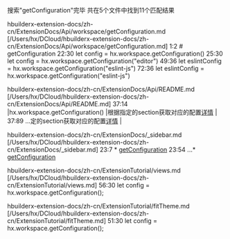 搜索"getConfiguration"完毕
共在5个文件中找到11个匹配结果

hbuilderx-extension-docs/zh-cn/ExtensionDocs/Api/workspace/getConfiguration.md	[/Users/hx/DCloud/hbuilderx-extension-docs/zh-cn/ExtensionDocs/Api/workspace/getConfiguration.md]
	1:2 # getConfiguration 
	22:30     let config = hx.workspace.getConfiguration() 
	25:30     let config = hx.workspace.getConfiguration("editor") 
	49:36     let eslintConfig = hx.workspace.getConfiguration("eslint-js") 
	72:36     let eslintConfig = hx.workspace.getConfiguration("eslint-js") 

hbuilderx-extension-docs/zh-cn/ExtensionDocs/Api/README.md	[/Users/hx/DCloud/hbuilderx-extension-docs/zh-cn/ExtensionDocs/Api/README.md]
	37:14 |hx.workspace.getConfiguration()			|根据指定的section获取对应的配置[详情](/ExtensionDocs/Api/workspace/getConfiguration)						| 
	37:89 ...定的section获取对应的配置[详情](/ExtensionDocs/Api/workspace/getConfiguration)						| 

hbuilderx-extension-docs/zh-cn/ExtensionDocs/_sidebar.md	[/Users/hx/DCloud/hbuilderx-extension-docs/zh-cn/ExtensionDocs/_sidebar.md]
	23:7     * [getConfiguration](/ExtensionDocs/Api/workspace/getConfiguration.md) 
	23:54 ...* [getConfiguration](/ExtensionDocs/Api/workspace/getConfiguration.md) 

hbuilderx-extension-docs/zh-cn/ExtensionTutorial/views.md	[/Users/hx/DCloud/hbuilderx-extension-docs/zh-cn/ExtensionTutorial/views.md]
	56:30     let config = hx.workspace.getConfiguration(); 

hbuilderx-extension-docs/zh-cn/ExtensionTutorial/fitTheme.md	[/Users/hx/DCloud/hbuilderx-extension-docs/zh-cn/ExtensionTutorial/fitTheme.md]
	51:30     let config = hx.workspace.getConfiguration(); 